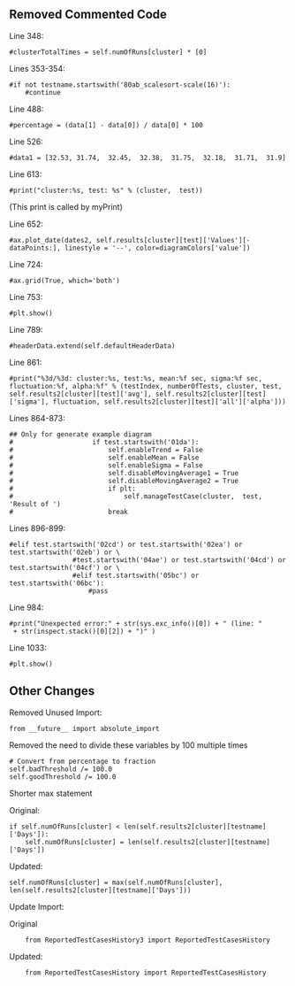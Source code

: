 ## Removed Commented Code

Line 348:
```
#clusterTotalTimes = self.numOfRuns[cluster] * [0]
```

Lines 353-354:
```
#if not testname.startswith('80ab_scalesort-scale(16)'):
    #continue
```

Line 488:
```
#percentage = (data[1] - data[0]) / data[0] * 100
```

Line 526:
```
#data1 = [32.53, 31.74,  32.45,  32.38,  31.75,  32.18,  31.71,  31.9]
```

Line 613:
```
#print("cluster:%s, test: %s" % (cluster,  test))
```
(This print is called by myPrint)

Line 652:
```
#ax.plot_date(dates2, self.results[cluster][test]['Values'][-dataPoints:], linestyle = '--', color=diagramColors['value'])
```

Line 724:
```
#ax.grid(True, which='both')
```

Line 753:
```
#plt.show()
```

Line 789:
```
#headerData.extend(self.defaultHeaderData)
```

Line 861:
```
#print("%3d/%3d: cluster:%s, test:%s, mean:%f sec, sigma:%f sec, fluctuation:%f, alpha:%f" % (testIndex, numberOfTests, cluster, test, self.results2[cluster][test]['avg'], self.results2[cluster][test]['sigma'], fluctuation, self.results2[cluster][test]['all']['alpha']))
```

Lines 864-873:
```
## Only for generate example diagram
#                    if test.startswith('01da'):
#                        self.enableTrend = False
#                        self.enableMean = False
#                        self.enableSigma = False
#                        self.disableMovingAverage1 = True
#                        self.disableMovingAverage2 = True
#                        if plt:
#                            self.manageTestCase(cluster,  test,  'Result of ')
#                        break
```

Lines 896-899:
```
#elif test.startswith('02cd') or test.startswith('02ea') or test.startswith('02eb') or \
                #test.startswith('04ae') or test.startswith('04cd') or test.startswith('04cf') or \
                #elif test.startswith('05bc') or test.startswith('06bc'):
                    #pass
```

Line 984:
```
#print("Unexpected error:" + str(sys.exc_info()[0]) + " (line: "
 + str(inspect.stack()[0][2]) + ")" )
```

Line 1033: 
```
#plt.show()
```

## Other Changes

Removed Unused Import:

```
from __future__ import absolute_import
```

Removed the need to divide these variables by 100 multiple times
```
# Convert from percentage to fraction
self.badThreshold /= 100.0
self.goodThreshold /= 100.0
```

Shorter max statement

Original:
```
if self.numOfRuns[cluster] < len(self.results2[cluster][testname]['Days']):
    self.numOfRuns[cluster] = len(self.results2[cluster][testname]['Days'])
```
Updated:
```
self.numOfRuns[cluster] = max(self.numOfRuns[cluster], len(self.results2[cluster][testname]['Days']))
```

Update Import:

Original
```
    from ReportedTestCasesHistory3 import ReportedTestCasesHistory
```

Updated:
```
    from ReportedTestCasesHistory import ReportedTestCasesHistory
```
